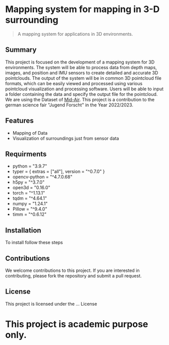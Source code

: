 # Mapping system for mapping in 3-D surrounding 
> A mapping system for applications in 3D environments.

## Summary
This project is focused on the development of a mapping system for 3D environments. The system will be able to process data from depth maps, images, and position and IMU sensors to create detailed and accurate 3D pointclouds. The output of the system will be in common 3D pointcloud file formats, which can be easily viewed and processed using various pointcloud visualization and processing software. Users will be able to input a folder containing the data and specify the output file for the pointcloud. We are using the Dataset of [Mid-Air](https://midair.ulg.ac.be/index.html). This project is a contribution to the german science fair "Jugend Forscht" in the Year 2022/2023.

## Features
- Mapping of Data
- Visualization of surroundings just from sensor data

## Requirments
- python = "3.9.7"
- typer = { extras = ["all"], version = "^0.7.0" }
- opencv-python = "^4.7.0.68"
- h5py = "^3.7.0"
- open3d = "0.16.0"
- torch = "^1.13.1"
- tqdm = "^4.64.1"
- numpy = "1.24.1"
- Pillow = "^9.4.0"
- timm = "^0.6.12"

## Installation
To install follow these steps

## Contributions
We welcome contributions to this project. If you are interested in contributing, please fork the repository and submit a pull request.

## License
This project is licensed under the ... License 

# This project is academic purpose only. 
